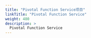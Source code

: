 ```yaml
---
title: "Pivotal Function Service项目"
linkTitle: "Pivotal Function Service"
weight: 480
description: >
  Pivotal Function Service
---
```


